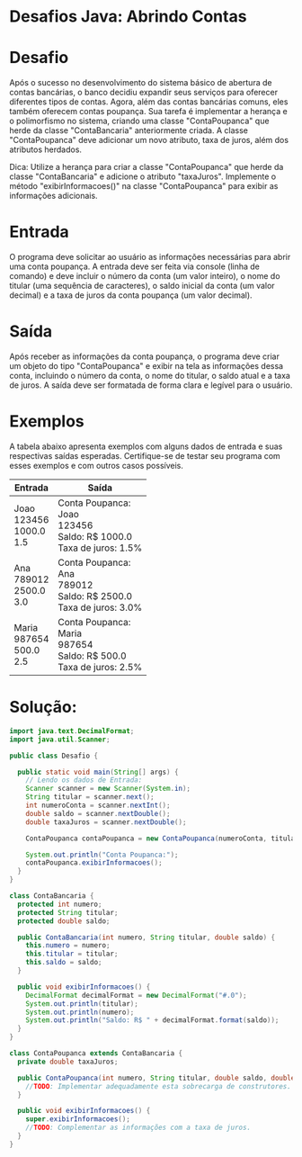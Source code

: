 # Desafios Java: Abrindo Contas

# ****Desafio****

Após o sucesso no desenvolvimento do sistema básico de abertura de contas bancárias, o banco decidiu expandir seus serviços para oferecer diferentes tipos de contas. Agora, além das contas bancárias comuns, eles também oferecem contas poupança. Sua tarefa é implementar a herança e o polimorfismo no sistema, criando uma classe "ContaPoupanca" que herde da classe "ContaBancaria" anteriormente criada. A classe "ContaPoupanca" deve adicionar um novo atributo, taxa de juros, além dos atributos herdados.

Dica: Utilize a herança para criar a classe "ContaPoupanca" que herde da classe "ContaBancaria" e adicione o atributo "taxaJuros". Implemente o método "exibirInformacoes()" na classe "ContaPoupanca" para exibir as informações adicionais.

# ****Entrada****

O programa deve solicitar ao usuário as informações necessárias para abrir uma conta poupança. A entrada deve ser feita via console (linha de comando) e deve incluir o número da conta (um valor inteiro), o nome do titular (uma sequência de caracteres), o saldo inicial da conta (um valor decimal) e a taxa de juros da conta poupança (um valor decimal).

# Saída

Após receber as informações da conta poupança, o programa deve criar um objeto do tipo "ContaPoupanca" e exibir na tela as informações dessa conta, incluindo o número da conta, o nome do titular, o saldo atual e a taxa de juros. A saída deve ser formatada de forma clara e legível para o usuário.

# Exemplos

A tabela abaixo apresenta exemplos com alguns dados de entrada e suas respectivas saídas esperadas. Certifique-se de testar seu programa com esses exemplos e com outros casos possíveis.

| Entrada | Saída |
| --- | --- |
| Joao    <br> 123456  <br> 1000.0  <br> 1.5 <br>  | Conta Poupanca:     <br> Joao                <br> 123456              <br> Saldo: R$ 1000.0    <br> Taxa de juros: 1.5% <br>  |
|Ana    <br> 789012 <br> 2500.0 <br> 3.0	   <br>  | Conta Poupanca:     <br> Ana                 <br> 789012              <br> Saldo: R$ 2500.0    <br> Taxa de juros: 3.0% <br> |
| Maria  <br> 987654 <br> 500.0  <br> 2.5	   <br>| Conta Poupanca:      <br> Maria                <br> 987654               <br> Saldo: R$ 500.0      <br> Taxa de juros: 2.5%  <br> |

# Solução:

```java
import java.text.DecimalFormat;
import java.util.Scanner;

public class Desafio {

  public static void main(String[] args) {
    // Lendo os dados de Entrada:
    Scanner scanner = new Scanner(System.in);
    String titular = scanner.next();
    int numeroConta = scanner.nextInt();
    double saldo = scanner.nextDouble();
    double taxaJuros = scanner.nextDouble();

    ContaPoupanca contaPoupanca = new ContaPoupanca(numeroConta, titular, saldo, taxaJuros);

    System.out.println("Conta Poupanca:");
    contaPoupanca.exibirInformacoes();
  }
}

class ContaBancaria {
  protected int numero;
  protected String titular;
  protected double saldo;

  public ContaBancaria(int numero, String titular, double saldo) {
    this.numero = numero;
    this.titular = titular;
    this.saldo = saldo;
  }

  public void exibirInformacoes() {
    DecimalFormat decimalFormat = new DecimalFormat("#.0");
    System.out.println(titular);
    System.out.println(numero);
    System.out.println("Saldo: R$ " + decimalFormat.format(saldo));
  }
}

class ContaPoupanca extends ContaBancaria {
  private double taxaJuros;

  public ContaPoupanca(int numero, String titular, double saldo, double taxaJuros) {
    //TODO: Implementar adequadamente esta sobrecarga de construtores.
  }

  public void exibirInformacoes() {
    super.exibirInformacoes();
    //TODO: Complementar as informações com a taxa de juros.
  }
}
```